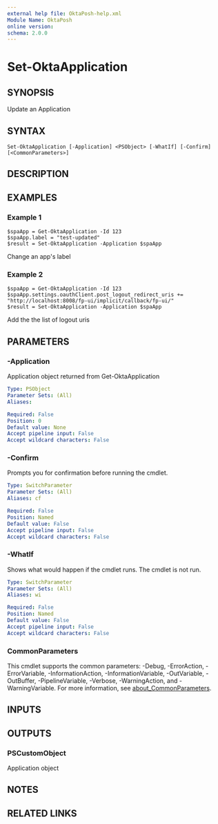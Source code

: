 ```yaml
---
external help file: OktaPosh-help.xml
Module Name: OktaPosh
online version:
schema: 2.0.0
---
```


# Set-OktaApplication

## SYNOPSIS
Update an Application

## SYNTAX

```
Set-OktaApplication [-Application] <PSObject> [-WhatIf] [-Confirm] [<CommonParameters>]
```

## DESCRIPTION

## EXAMPLES

### Example 1
```
$spaApp = Get-OktaApplication -Id 123
$spaApp.label = "test-updated"
$result = Set-OktaApplication -Application $spaApp
```

Change an app's label

### Example 2
```
$spaApp = Get-OktaApplication -Id 123
$spaApp.settings.oauthClient.post_logout_redirect_uris += "http://localhost:8008/fp-ui/implicit/callback/fp-ui/"
$result = Set-OktaApplication -Application $spaApp
```

Add the the list of logout uris

## PARAMETERS

### -Application
Application object returned from Get-OktaApplication

```yaml
Type: PSObject
Parameter Sets: (All)
Aliases:

Required: False
Position: 0
Default value: None
Accept pipeline input: False
Accept wildcard characters: False
```

### -Confirm
Prompts you for confirmation before running the cmdlet.

```yaml
Type: SwitchParameter
Parameter Sets: (All)
Aliases: cf

Required: False
Position: Named
Default value: False
Accept pipeline input: False
Accept wildcard characters: False
```

### -WhatIf
Shows what would happen if the cmdlet runs.
The cmdlet is not run.

```yaml
Type: SwitchParameter
Parameter Sets: (All)
Aliases: wi

Required: False
Position: Named
Default value: False
Accept pipeline input: False
Accept wildcard characters: False
```

### CommonParameters
This cmdlet supports the common parameters: -Debug, -ErrorAction, -ErrorVariable, -InformationAction, -InformationVariable, -OutVariable, -OutBuffer, -PipelineVariable, -Verbose, -WarningAction, and -WarningVariable. For more information, see [about_CommonParameters](http://go.microsoft.com/fwlink/?LinkID=113216).

## INPUTS

## OUTPUTS

### PSCustomObject
Application object

## NOTES

## RELATED LINKS
